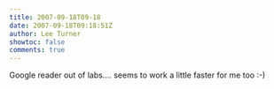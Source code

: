 ```yaml
---
title: 2007-09-18T09-18
date: 2007-09-18T09:18:51Z
author: Lee Turner
showtoc: false
comments: true
---
```


Google reader out of labs.... seems to work a little faster for me too :-)

